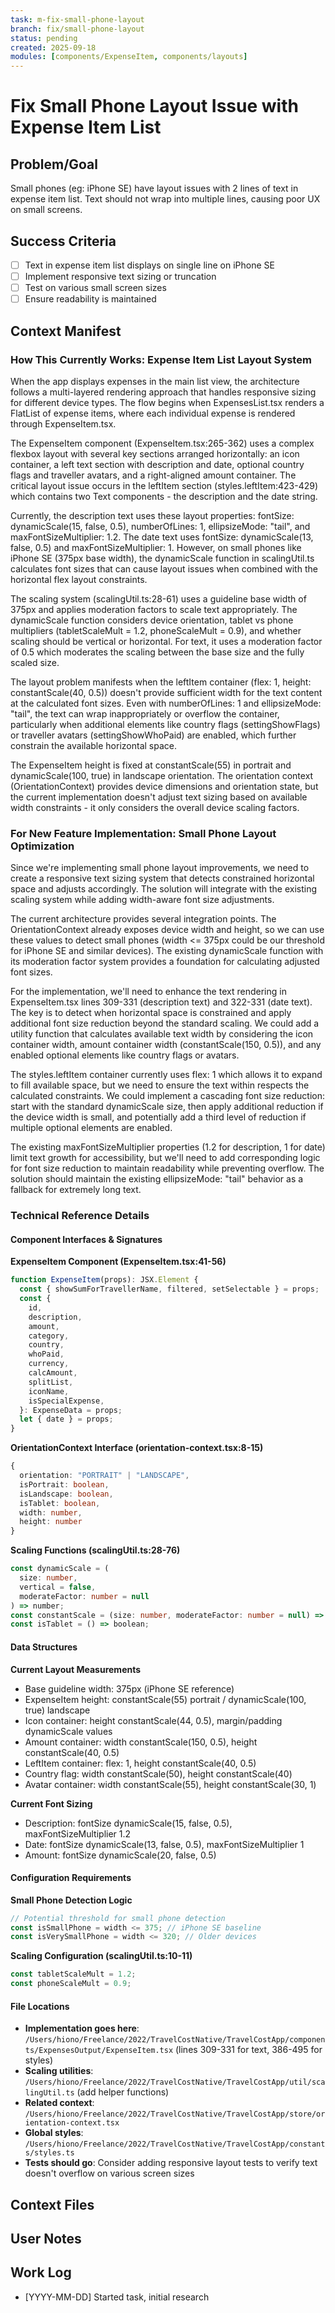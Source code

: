 ```yaml
---
task: m-fix-small-phone-layout
branch: fix/small-phone-layout
status: pending
created: 2025-09-18
modules: [components/ExpenseItem, components/layouts]
---
```


# Fix Small Phone Layout Issue with Expense Item List

## Problem/Goal

Small phones (eg: iPhone SE) have layout issues with 2 lines of text in expense item list. Text should not wrap into multiple lines, causing poor UX on small screens.

## Success Criteria

- [ ] Text in expense item list displays on single line on iPhone SE
- [ ] Implement responsive text sizing or truncation
- [ ] Test on various small screen sizes
- [ ] Ensure readability is maintained

## Context Manifest

### How This Currently Works: Expense Item List Layout System

When the app displays expenses in the main list view, the architecture follows a multi-layered rendering approach that handles responsive sizing for different device types. The flow begins when ExpensesList.tsx renders a FlatList of expense items, where each individual expense is rendered through ExpenseItem.tsx.

The ExpenseItem component (ExpenseItem.tsx:265-362) uses a complex flexbox layout with several key sections arranged horizontally: an icon container, a left text section with description and date, optional country flags and traveller avatars, and a right-aligned amount container. The critical layout issue occurs in the leftItem section (styles.leftItem:423-429) which contains two Text components - the description and the date string.

Currently, the description text uses these layout properties: fontSize: dynamicScale(15, false, 0.5), numberOfLines: 1, ellipsizeMode: "tail", and maxFontSizeMultiplier: 1.2. The date text uses fontSize: dynamicScale(13, false, 0.5) and maxFontSizeMultiplier: 1. However, on small phones like iPhone SE (375px base width), the dynamicScale function in scalingUtil.ts calculates font sizes that can cause layout issues when combined with the horizontal flex layout constraints.

The scaling system (scalingUtil.ts:28-61) uses a guideline base width of 375px and applies moderation factors to scale text appropriately. The dynamicScale function considers device orientation, tablet vs phone multipliers (tabletScaleMult = 1.2, phoneScaleMult = 0.9), and whether scaling should be vertical or horizontal. For text, it uses a moderation factor of 0.5 which moderates the scaling between the base size and the fully scaled size.

The layout problem manifests when the leftItem container (flex: 1, height: constantScale(40, 0.5)) doesn't provide sufficient width for the text content at the calculated font sizes. Even with numberOfLines: 1 and ellipsizeMode: "tail", the text can wrap inappropriately or overflow the container, particularly when additional elements like country flags (settingShowFlags) or traveller avatars (settingShowWhoPaid) are enabled, which further constrain the available horizontal space.

The ExpenseItem height is fixed at constantScale(55) in portrait and dynamicScale(100, true) in landscape orientation. The orientation context (OrientationContext) provides device dimensions and orientation state, but the current implementation doesn't adjust text sizing based on available width constraints - it only considers the overall device scaling factors.

### For New Feature Implementation: Small Phone Layout Optimization

Since we're implementing small phone layout improvements, we need to create a responsive text sizing system that detects constrained horizontal space and adjusts accordingly. The solution will integrate with the existing scaling system while adding width-aware font size adjustments.

The current architecture provides several integration points. The OrientationContext already exposes device width and height, so we can use these values to detect small phones (width <= 375px could be our threshold for iPhone SE and similar devices). The existing dynamicScale function with its moderation factor system provides a foundation for calculating adjusted font sizes.

For the implementation, we'll need to enhance the text rendering in ExpenseItem.tsx lines 309-331 (description text) and 322-331 (date text). The key is to detect when horizontal space is constrained and apply additional font size reduction beyond the standard scaling. We could add a utility function that calculates available text width by considering the icon container width, amount container width (constantScale(150, 0.5)), and any enabled optional elements like country flags or avatars.

The styles.leftItem container currently uses flex: 1 which allows it to expand to fill available space, but we need to ensure the text within respects the calculated constraints. We could implement a cascading font size reduction: start with the standard dynamicScale size, then apply additional reduction if the device width is small, and potentially add a third level of reduction if multiple optional elements are enabled.

The existing maxFontSizeMultiplier properties (1.2 for description, 1 for date) limit text growth for accessibility, but we'll need to add corresponding logic for font size reduction to maintain readability while preventing overflow. The solution should maintain the existing ellipsizeMode: "tail" behavior as a fallback for extremely long text.

### Technical Reference Details

#### Component Interfaces & Signatures

**ExpenseItem Component (ExpenseItem.tsx:41-56)**

```typescript
function ExpenseItem(props): JSX.Element {
  const { showSumForTravellerName, filtered, setSelectable } = props;
  const {
    id,
    description,
    amount,
    category,
    country,
    whoPaid,
    currency,
    calcAmount,
    splitList,
    iconName,
    isSpecialExpense,
  }: ExpenseData = props;
  let { date } = props;
}
```

**OrientationContext Interface (orientation-context.tsx:8-15)**

```typescript
{
  orientation: "PORTRAIT" | "LANDSCAPE",
  isPortrait: boolean,
  isLandscape: boolean,
  isTablet: boolean,
  width: number,
  height: number
}
```

**Scaling Functions (scalingUtil.ts:28-76)**

```typescript
const dynamicScale = (
  size: number,
  vertical = false,
  moderateFactor: number = null
) => number;
const constantScale = (size: number, moderateFactor: number = null) => number;
const isTablet = () => boolean;
```

#### Data Structures

**Current Layout Measurements**

- Base guideline width: 375px (iPhone SE reference)
- ExpenseItem height: constantScale(55) portrait / dynamicScale(100, true) landscape
- Icon container: height constantScale(44, 0.5), margin/padding dynamicScale values
- Amount container: width constantScale(150, 0.5), height constantScale(40, 0.5)
- LeftItem container: flex: 1, height constantScale(40, 0.5)
- Country flag: width constantScale(50), height constantScale(40)
- Avatar container: width constantScale(55), height constantScale(30, 1)

**Current Font Sizing**

- Description: fontSize dynamicScale(15, false, 0.5), maxFontSizeMultiplier 1.2
- Date: fontSize dynamicScale(13, false, 0.5), maxFontSizeMultiplier 1
- Amount: fontSize dynamicScale(20, false, 0.5)

#### Configuration Requirements

**Small Phone Detection Logic**

```typescript
// Potential threshold for small phone detection
const isSmallPhone = width <= 375; // iPhone SE baseline
const isVerySmallPhone = width <= 320; // Older devices
```

**Scaling Configuration (scalingUtil.ts:10-11)**

```typescript
const tabletScaleMult = 1.2;
const phoneScaleMult = 0.9;
```

#### File Locations

- **Implementation goes here**: `/Users/hiono/Freelance/2022/TravelCostNative/TravelCostApp/components/ExpensesOutput/ExpenseItem.tsx` (lines 309-331 for text, 386-495 for styles)
- **Scaling utilities**: `/Users/hiono/Freelance/2022/TravelCostNative/TravelCostApp/util/scalingUtil.ts` (add helper functions)
- **Related context**: `/Users/hiono/Freelance/2022/TravelCostNative/TravelCostApp/store/orientation-context.tsx`
- **Global styles**: `/Users/hiono/Freelance/2022/TravelCostNative/TravelCostApp/constants/styles.ts`
- **Tests should go**: Consider adding responsive layout tests to verify text doesn't overflow on various screen sizes

## Context Files

## User Notes

<!-- Any specific notes or requirements from the developer -->

## Work Log

<!-- Updated as work progresses -->

- [YYYY-MM-DD] Started task, initial research
